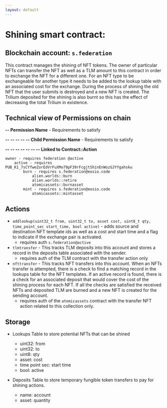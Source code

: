 ```yaml
---
layout: default
---
```


# **Shining** smart contract:
## Blockchain account: `s.federation`

This contract manages the shining of NFT tokens. The owner of particular NFTs can transfer the NFT as well as a TLM amount to this contract in order to exchange the NFT for a different one. For an NFT type to be exchangeable for another type it needs to be added to the lookup table with an associated cost for the exchange. During the process of shining the old NFT that the user submits is destroyed and a new NFT is created. The Trilium deposited for the shining is also burnt so this has the effect of decreasing the total Trilium in existence.

## Technical view of Permissions on chain
**-- Permission Name** - Requirements to satisfy  

**-- -- -- -- -- Child Permission Name** - Requirements to satisfy

**-- -- -- -- -- -- -- Linked to Contract::Action**

    owner - requires federation @active
        active - requires PUB_K1_7sCYfweZorEdVrFuXMo79pF39rFcgjtShinEnWozGJYYgahsku
            burn - requires s.federation@eosio.code
                alien.worlds::burn
                alien.worlds::retire
                atomicassets::burnasset
            mint - requires s.federation@eosio.code
                atomicassets::mintasset


## Actions

* `addlookup(uint32_t from, uint32_t to, asset cost, uint8_t qty, time_point_sec start_time, bool active)` - adds source and destination NFT template ids as well as a cost and start time and a flag to indicate if the exchange pair is activated.
  * requires auth `s.federation@active`
* `tlmtransfer` - This tracks TLM deposits into this account and stores a record in the deposits table associated with the sender. 
  * requires auth of the TLM contract with the transfer action only
* `nfttransfer` - This tracks NFT transfers into this account. When an NFTs transfer is attempted, there is a check to find a matching record in the lookups table for the NFT templates. If an active record is found, there is a check for an associated deposit that would cover the cost of the shining process for each NFT. If all the checks are satisfied the received NFTs and deposited TLM are burned and a new NFT is created for the sending account.
  * requires auth of the `atomicassets` contract with the transfer NFT action related to this collection only.

## Storage

* Lookups Table to store potential NFTs that can be shined
    * uint32: from
    * uint32: to
    * uint8: qty
    * asset: cost
    * time point sec: start time
    * bool: active

* Deposits Table to store temporary fungible token transfers to pay for shining actions. 
    * name: account
    * asset: quantity